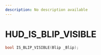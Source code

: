 ```yaml
---
description: No description available 
---
```


# HUD\_IS_BLIP_VISIBLE

```cpp
bool IS_BLIP_VISIBLE(Blip _Blip);
```